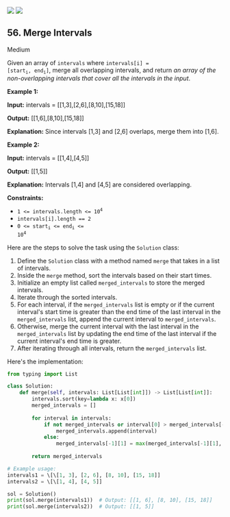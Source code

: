 [![](https://img.shields.io/github/stars/LeetCode-Top-Interview-150/LeetCode-Top-Interview-150?label=Stars&style=flat-square)](https://github.com/LeetCode-Top-Interview-150/LeetCode-Top-Interview-150)
[![](https://img.shields.io/github/forks/LeetCode-Top-Interview-150/LeetCode-Top-Interview-150?label=Fork%20me%20on%20GitHub%20&style=flat-square)](https://github.com/LeetCode-Top-Interview-150/LeetCode-Top-Interview-150/fork)

## 56\. Merge Intervals

Medium

Given an array of `intervals` where <code>intervals[i] = [start<sub>i</sub>, end<sub>i</sub>]</code>, merge all overlapping intervals, and return _an array of the non-overlapping intervals that cover all the intervals in the input_.

**Example 1:**

**Input:** intervals = \[\[1,3],[2,6],[8,10],[15,18]]

**Output:** [[1,6],[8,10],[15,18]]

**Explanation:** Since intervals [1,3] and [2,6] overlaps, merge them into [1,6]. 

**Example 2:**

**Input:** intervals = \[\[1,4],[4,5]]

**Output:** [[1,5]]

**Explanation:** Intervals [1,4] and [4,5] are considered overlapping. 

**Constraints:**

*   <code>1 <= intervals.length <= 10<sup>4</sup></code>
*   `intervals[i].length == 2`
*   <code>0 <= start<sub>i</sub> <= end<sub>i</sub> <= 10<sup>4</sup></code>

Here are the steps to solve the task using the `Solution` class:

1. Define the `Solution` class with a method named `merge` that takes in a list of intervals.
2. Inside the `merge` method, sort the intervals based on their start times.
3. Initialize an empty list called `merged_intervals` to store the merged intervals.
4. Iterate through the sorted intervals.
5. For each interval, if the `merged_intervals` list is empty or if the current interval's start time is greater than the end time of the last interval in the `merged_intervals` list, append the current interval to `merged_intervals`.
6. Otherwise, merge the current interval with the last interval in the `merged_intervals` list by updating the end time of the last interval if the current interval's end time is greater.
7. After iterating through all intervals, return the `merged_intervals` list.

Here's the implementation:

```python
from typing import List

class Solution:
    def merge(self, intervals: List[List[int]]) -> List[List[int]]:
        intervals.sort(key=lambda x: x[0])
        merged_intervals = []
        
        for interval in intervals:
            if not merged_intervals or interval[0] > merged_intervals[-1][1]:
                merged_intervals.append(interval)
            else:
                merged_intervals[-1][1] = max(merged_intervals[-1][1], interval[1])
        
        return merged_intervals

# Example usage:
intervals1 = \[\[1, 3], [2, 6], [8, 10], [15, 18]]
intervals2 = \[\[1, 4], [4, 5]]

sol = Solution()
print(sol.merge(intervals1))  # Output: [[1, 6], [8, 10], [15, 18]]
print(sol.merge(intervals2))  # Output: [[1, 5]]
```